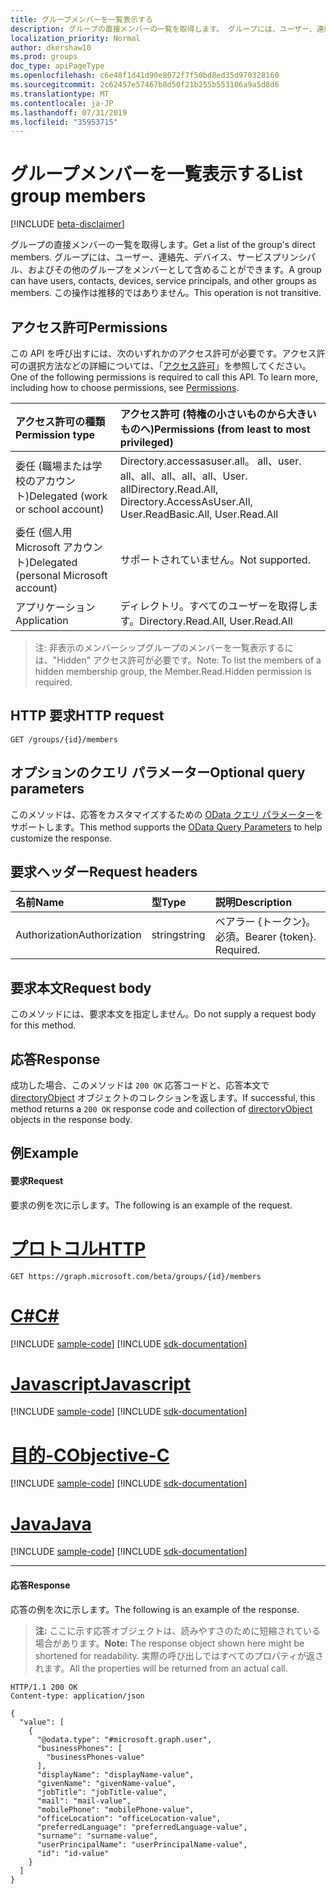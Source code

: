 ```yaml
---
title: グループメンバーを一覧表示する
description: グループの直接メンバーの一覧を取得します。 グループには、ユーザー、連絡先、デバイス、サービスプリンシパル、およびその他のグループをメンバーとして含めることができます。 この操作は推移的ではありません。
localization_priority: Normal
author: dkershaw10
ms.prod: groups
doc_type: apiPageType
ms.openlocfilehash: c6e48f1d41d90e8072f7f50bd8ed35d970328160
ms.sourcegitcommit: 2c62457e57467b8d50f21b255b553106a9a5d8d6
ms.translationtype: MT
ms.contentlocale: ja-JP
ms.lasthandoff: 07/31/2019
ms.locfileid: "35953715"
---
```

# <a name="list-group-members"></a><span data-ttu-id="985f3-105">グループメンバーを一覧表示する</span><span class="sxs-lookup"><span data-stu-id="985f3-105">List group members</span></span>

[!INCLUDE [beta-disclaimer](../../includes/beta-disclaimer.md)]

<span data-ttu-id="985f3-106">グループの直接メンバーの一覧を取得します。</span><span class="sxs-lookup"><span data-stu-id="985f3-106">Get a list of the group's direct members.</span></span> <span data-ttu-id="985f3-107">グループには、ユーザー、連絡先、デバイス、サービスプリンシパル、およびその他のグループをメンバーとして含めることができます。</span><span class="sxs-lookup"><span data-stu-id="985f3-107">A group can have users, contacts, devices, service principals, and other groups as members.</span></span> <span data-ttu-id="985f3-108">この操作は推移的ではありません。</span><span class="sxs-lookup"><span data-stu-id="985f3-108">This operation is not transitive.</span></span>

## <a name="permissions"></a><span data-ttu-id="985f3-109">アクセス許可</span><span class="sxs-lookup"><span data-stu-id="985f3-109">Permissions</span></span>

<span data-ttu-id="985f3-p103">この API を呼び出すには、次のいずれかのアクセス許可が必要です。アクセス許可の選択方法などの詳細については、「[アクセス許可](/graph/permissions-reference)」を参照してください。</span><span class="sxs-lookup"><span data-stu-id="985f3-p103">One of the following permissions is required to call this API. To learn more, including how to choose permissions, see [Permissions](/graph/permissions-reference).</span></span>

|<span data-ttu-id="985f3-112">アクセス許可の種類</span><span class="sxs-lookup"><span data-stu-id="985f3-112">Permission type</span></span>      | <span data-ttu-id="985f3-113">アクセス許可 (特権の小さいものから大きいものへ)</span><span class="sxs-lookup"><span data-stu-id="985f3-113">Permissions (from least to most privileged)</span></span>              |
|:--------------------|:---------------------------------------------------------|
|<span data-ttu-id="985f3-114">委任 (職場または学校のアカウント)</span><span class="sxs-lookup"><span data-stu-id="985f3-114">Delegated (work or school account)</span></span> | <span data-ttu-id="985f3-115">Directory.accessasuser.all。 all、user. all、all、all、all、all、User. all</span><span class="sxs-lookup"><span data-stu-id="985f3-115">Directory.Read.All, Directory.AccessAsUser.All, User.ReadBasic.All, User.Read.All</span></span>    |
|<span data-ttu-id="985f3-116">委任 (個人用 Microsoft アカウント)</span><span class="sxs-lookup"><span data-stu-id="985f3-116">Delegated (personal Microsoft account)</span></span> | <span data-ttu-id="985f3-117">サポートされていません。</span><span class="sxs-lookup"><span data-stu-id="985f3-117">Not supported.</span></span>    |
|<span data-ttu-id="985f3-118">アプリケーション</span><span class="sxs-lookup"><span data-stu-id="985f3-118">Application</span></span> | <span data-ttu-id="985f3-119">ディレクトリ。すべてのユーザーを取得します。</span><span class="sxs-lookup"><span data-stu-id="985f3-119">Directory.Read.All, User.Read.All</span></span> |

> <span data-ttu-id="985f3-120">注: 非表示のメンバーシップグループのメンバーを一覧表示するには、"Hidden" アクセス許可が必要です。</span><span class="sxs-lookup"><span data-stu-id="985f3-120">Note: To list the members of a hidden membership group, the Member.Read.Hidden permission is required.</span></span>
 
## <a name="http-request"></a><span data-ttu-id="985f3-121">HTTP 要求</span><span class="sxs-lookup"><span data-stu-id="985f3-121">HTTP request</span></span>
<!-- { "blockType": "ignored" } -->
```http
GET /groups/{id}/members
```

## <a name="optional-query-parameters"></a><span data-ttu-id="985f3-122">オプションのクエリ パラメーター</span><span class="sxs-lookup"><span data-stu-id="985f3-122">Optional query parameters</span></span>
<span data-ttu-id="985f3-123">このメソッドは、応答をカスタマイズするための [OData クエリ パラメーター](/graph/query-parameters)をサポートします。</span><span class="sxs-lookup"><span data-stu-id="985f3-123">This method supports the [OData Query Parameters](/graph/query-parameters) to help customize the response.</span></span>

## <a name="request-headers"></a><span data-ttu-id="985f3-124">要求ヘッダー</span><span class="sxs-lookup"><span data-stu-id="985f3-124">Request headers</span></span>
| <span data-ttu-id="985f3-125">名前</span><span class="sxs-lookup"><span data-stu-id="985f3-125">Name</span></span>       | <span data-ttu-id="985f3-126">型</span><span class="sxs-lookup"><span data-stu-id="985f3-126">Type</span></span> | <span data-ttu-id="985f3-127">説明</span><span class="sxs-lookup"><span data-stu-id="985f3-127">Description</span></span>|
|:-----------|:------|:----------|
| <span data-ttu-id="985f3-128">Authorization</span><span class="sxs-lookup"><span data-stu-id="985f3-128">Authorization</span></span>  | <span data-ttu-id="985f3-129">string</span><span class="sxs-lookup"><span data-stu-id="985f3-129">string</span></span>  | <span data-ttu-id="985f3-p104">ベアラー {トークン}。必須。</span><span class="sxs-lookup"><span data-stu-id="985f3-p104">Bearer {token}. Required.</span></span> |

## <a name="request-body"></a><span data-ttu-id="985f3-132">要求本文</span><span class="sxs-lookup"><span data-stu-id="985f3-132">Request body</span></span>
<span data-ttu-id="985f3-133">このメソッドには、要求本文を指定しません。</span><span class="sxs-lookup"><span data-stu-id="985f3-133">Do not supply a request body for this method.</span></span>

## <a name="response"></a><span data-ttu-id="985f3-134">応答</span><span class="sxs-lookup"><span data-stu-id="985f3-134">Response</span></span>
<span data-ttu-id="985f3-135">成功した場合、このメソッドは `200 OK` 応答コードと、応答本文で [directoryObject](../resources/directoryobject.md) オブジェクトのコレクションを返します。</span><span class="sxs-lookup"><span data-stu-id="985f3-135">If successful, this method returns a `200 OK` response code and collection of [directoryObject](../resources/directoryobject.md) objects in the response body.</span></span>

## <a name="example"></a><span data-ttu-id="985f3-136">例</span><span class="sxs-lookup"><span data-stu-id="985f3-136">Example</span></span>
#### <a name="request"></a><span data-ttu-id="985f3-137">要求</span><span class="sxs-lookup"><span data-stu-id="985f3-137">Request</span></span>
<span data-ttu-id="985f3-138">要求の例を次に示します。</span><span class="sxs-lookup"><span data-stu-id="985f3-138">The following is an example of the request.</span></span>

# <a name="httptabhttp"></a>[<span data-ttu-id="985f3-139">プロトコル</span><span class="sxs-lookup"><span data-stu-id="985f3-139">HTTP</span></span>](#tab/http)
<!-- {
  "blockType": "request",
  "name": "get_group_members"
}-->
```http
GET https://graph.microsoft.com/beta/groups/{id}/members
```
# <a name="ctabcsharp"></a>[<span data-ttu-id="985f3-140">C#</span><span class="sxs-lookup"><span data-stu-id="985f3-140">C#</span></span>](#tab/csharp)
[!INCLUDE [sample-code](../includes/snippets/csharp/get-group-members-csharp-snippets.md)]
[!INCLUDE [sdk-documentation](../includes/snippets/snippets-sdk-documentation-link.md)]

# <a name="javascripttabjavascript"></a>[<span data-ttu-id="985f3-141">Javascript</span><span class="sxs-lookup"><span data-stu-id="985f3-141">Javascript</span></span>](#tab/javascript)
[!INCLUDE [sample-code](../includes/snippets/javascript/get-group-members-javascript-snippets.md)]
[!INCLUDE [sdk-documentation](../includes/snippets/snippets-sdk-documentation-link.md)]

# <a name="objective-ctabobjc"></a>[<span data-ttu-id="985f3-142">目的-C</span><span class="sxs-lookup"><span data-stu-id="985f3-142">Objective-C</span></span>](#tab/objc)
[!INCLUDE [sample-code](../includes/snippets/objc/get-group-members-objc-snippets.md)]
[!INCLUDE [sdk-documentation](../includes/snippets/snippets-sdk-documentation-link.md)]

# <a name="javatabjava"></a>[<span data-ttu-id="985f3-143">Java</span><span class="sxs-lookup"><span data-stu-id="985f3-143">Java</span></span>](#tab/java)
[!INCLUDE [sample-code](../includes/snippets/java/get-group-members-java-snippets.md)]
[!INCLUDE [sdk-documentation](../includes/snippets/snippets-sdk-documentation-link.md)]

---


#### <a name="response"></a><span data-ttu-id="985f3-144">応答</span><span class="sxs-lookup"><span data-stu-id="985f3-144">Response</span></span>
<span data-ttu-id="985f3-145">応答の例を次に示します。</span><span class="sxs-lookup"><span data-stu-id="985f3-145">The following is an example of the response.</span></span>
><span data-ttu-id="985f3-146">**注:** ここに示す応答オブジェクトは、読みやすさのために短縮されている場合があります。</span><span class="sxs-lookup"><span data-stu-id="985f3-146">**Note:** The response object shown here might be shortened for readability.</span></span> <span data-ttu-id="985f3-147">実際の呼び出しではすべてのプロパティが返されます。</span><span class="sxs-lookup"><span data-stu-id="985f3-147">All the properties will be returned from an actual call.</span></span>
<!-- {
  "blockType": "response",
  "truncated": true,
  "@odata.type": "microsoft.graph.directoryObject",
  "isCollection": true
} -->
```http
HTTP/1.1 200 OK
Content-type: application/json

{
  "value": [
    {
      "@odata.type": "#microsoft.graph.user",
      "businessPhones": [
        "businessPhones-value"
      ],
      "displayName": "displayName-value",
      "givenName": "givenName-value",
      "jobTitle": "jobTitle-value",
      "mail": "mail-value",
      "mobilePhone": "mobilePhone-value",
      "officeLocation": "officeLocation-value",
      "preferredLanguage": "preferredLanguage-value",
      "surname": "surname-value",
      "userPrincipalName": "userPrincipalName-value",
      "id": "id-value"
    }
  ]
}
```

<!-- uuid: 8fcb5dbc-d5aa-4681-8e31-b001d5168d79
2015-10-25 14:57:30 UTC -->
<!--
{
  "type": "#page.annotation",
  "description": "List group members",
  "keywords": "",
  "section": "documentation",
  "tocPath": "",
  "suppressions": [
  ]
}
-->
